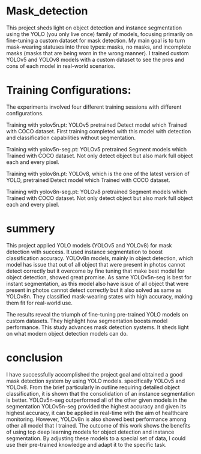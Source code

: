 # Mask_detection
This project sheds light on object detection and instance segmentation using the YOLO (you only live once) family of models, focusing primarily on fine-tuning a custom dataset for mask detection. My main goal is to turn mask-wearing statuses into three types: masks, no masks, and incomplete masks (masks that are being worn in the wrong manner). I trained custom YOLOv5 and YOLOv8 models with a custom dataset to see the pros and cons of each model in real-world scenarios. 

# Training Configurations: 
The experiments involved four different training sessions with different configurations.

Training with yolov5n.pt: YOLOv5 pretrained Detect model which Trained with COCO dataset. First training completed with this model with detection and classification capabilities without segmentation.

Training with yolov5n-seg.pt: YOLOv5 pretrained Segment models which Trained with COCO dataset. Not only detect object but also mark full object each and every pixel.

Training with yolov8n.pt: YOLOv8, which is the one of the latest version of YOLO, pretrained Detect model which Trained with COCO dataset. 

Training with yolov8n-seg.pt: YOLOv8 pretrained Segment models which Trained with COCO dataset. Not only detect object but also mark full object each and every pixel.

# summery
This project applied YOLO models (YOLOv5 and YOLOv8) for mask detection with success. It used instance segmentation to boost classification accuracy. YOLOv8n models, mainly in object detection, which model has issue that out of all object that were present in photos cannot detect correctly but it overcome by fine tuning that make best model for object detection, showed great promise. As same YOLOv5n-seg is best for instant segmentation, as this model also have issue of all object that were present in photos cannot detect correctly but it also solved as same as YOLOv8n. They classified mask-wearing states with high accuracy, making them fit for real-world use.

The results reveal the triumph of fine-tuning pre-trained YOLO models on custom datasets. They highlight how segmentation boosts model performance. This study advances mask detection systems. It sheds light on what modern object detection models can do.


# conclusion

I have successfully accomplished the project goal and obtained a good mask detection system by using YOLO models. specifically YOLOv5 and YOLOv8. From the brief particularly in outline requiring detailed object classification, it is shown that the consolidation of an instance segmentation is better. YOLOv5n-seg outperformed all of the other given models in the segmentation YOLOv5n-seg provided the highest accuracy and given its highest accuracy, it can be applied in real-time with the aim of healthcare monitoring. However, YOLOv8n is also showed best performance among other all model that I trained. The outcome of this work shows the benefits of using top deep learning models for object detection and instance segmentation. By adjusting these models to a special set of data, I could use their pre-trained knowledge and adapt it to the specific task.
